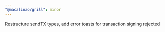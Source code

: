 ```yaml
---
"@macalinao/grill": minor
---
```


Restructure sendTX types, add error toasts for transaction signing rejected
